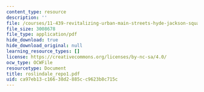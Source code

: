 ```yaml
---
content_type: resource
description: ''
file: /courses/11-439-revitalizing-urban-main-streets-hyde-jackson-square-roslindale-square-boston-spring-2005/ca97eb13c16638d2885cc9623b8c715c_roslindale_repo1.pdf
file_size: 3008678
file_type: application/pdf
hide_download: true
hide_download_original: null
learning_resource_types: []
license: https://creativecommons.org/licenses/by-nc-sa/4.0/
ocw_type: OCWFile
resourcetype: Document
title: roslindale_repo1.pdf
uid: ca97eb13-c166-38d2-885c-c9623b8c715c
---
```


